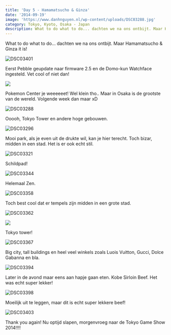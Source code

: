 ```yaml
---
title: 'Day 5 - Hamamatsucho & Ginza'
date: '2014-09-19'
image: 'https://www.danhnguyen.nl/wp-content/uploads/DSC03288.jpg'
category: Tokyo, Kyoto, Osaka - Japan
description: What to do what to do... dachten we na ons ontbijt. Maar Hamamatsucho & Ginza it is...
---
```


What to do what to do... dachten we na ons ontbijt. Maar Hamamatsucho & Ginza it is!

![DSC03401](https://www.danhnguyen.nl/wp-content/uploads/DSC03401-1024x575.jpg)

Eerst Pebble geupdate naar firmware 2.5 en de Domo-kun Watchface ingesteld. Vet cool of niet dan!

![](https://www.danhnguyen.nl/wp-content/uploads/10700487_806092736118373_2027448999458131566_o-1024x259.jpg)

Pokemon Center je weeeeeet! Wel klein tho.. Maar in Osaka is de grootste van de wereld. Volgende week dan maar xD

![DSC03288](https://www.danhnguyen.nl/wp-content/uploads/DSC03288-1024x575.jpg)

Ooooh, Tokyo Tower en andere hoge gebouwen.

![DSC03296](https://www.danhnguyen.nl/wp-content/uploads/DSC03296-1024x575.jpg)

Mooi park, als je even uit de drukte wil, kan je hier terecht. Toch bizar, midden in een stad. Het is er ook echt stil.

![DSC03321](https://www.danhnguyen.nl/wp-content/uploads/DSC03321-1024x575.jpg)

Schildpad!

![DSC03344](https://www.danhnguyen.nl/wp-content/uploads/DSC03344-1024x575.jpg)

Helemaal Zen.

<!-- <iframe src="//www.youtube.com/embed/FW6uRdbkyXY?rel=0" frameborder="0" allowfullscreen="allowfullscreen"></iframe> -->
<!-- Hier nog een 180' view van de omgeving -->

![DSC03358](https://www.danhnguyen.nl/wp-content/uploads/DSC03358-1024x575.jpg)

Toch best cool dat er tempels zijn midden in een grote stad.

![DSC03362](https://www.danhnguyen.nl/wp-content/uploads/DSC03362-575x1024.jpg)

![](https://www.danhnguyen.nl/wp-content/uploads/IMG_3706-576x1024.jpg)

Tokyo tower!

![DSC03367](https://www.danhnguyen.nl/wp-content/uploads/DSC03367-1024x575.jpg)

Big city, tall buildings en heel veel winkels zoals Luois Vuitton, Gucci, Dolce Gabanna en bla.

![DSC03394](https://www.danhnguyen.nl/wp-content/uploads/DSC03394-1024x575.jpg)

Later in de avond maar eens aan hapje gaan eten. Kobe Sirloin Beef. Het was echt super lekker!

![DSC03398](https://www.danhnguyen.nl/wp-content/uploads/DSC03398-1024x575.jpg)

Moeilijk uit te leggen, maar dit is echt super lekkere beef!

![DSC03403](https://www.danhnguyen.nl/wp-content/uploads/DSC03403-1024x575.jpg)

Thank you again! Nu optijd slapen, morgenvroeg naar de Tokyo Game Show 2014!!!!

